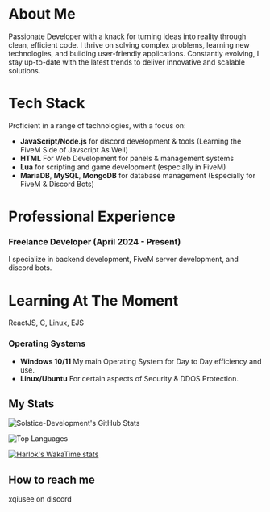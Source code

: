 # About Me
Passionate Developer with a knack for turning ideas into reality through clean, efficient code. I thrive on solving complex problems, learning new technologies, and building user-friendly applications. Constantly evolving, I stay up-to-date with the latest trends to deliver innovative and scalable solutions.

# Tech Stack
Proficient in a range of technologies, with a focus on:
- **JavaScript/Node.js** for discord development & tools (Learning the FiveM Side of Javscript As Well)
- **HTML** For Web Development for panels & management systems 
- **Lua** for scripting and game development (especially in FiveM)
- **MariaDB**, **MySQL**, **MongoDB** for database management (Especially for FiveM & Discord Bots)

# Professional Experience
### Freelance Developer (April 2024 - Present)
I specialize in backend development, FiveM server development, and discord bots.

# Learning At The Moment
ReactJS, C, Linux, EJS

### Operating Systems
- **Windows 10/11** My main Operating System for Day to Day efficiency and use.
- **Linux/Ubuntu** For certain aspects of Security & DDOS Protection.

## My Stats

![Solstice-Development's GitHub Stats](https://github-readme-stats.vercel.app/api?username=Xqiusee&show_icons=true&count_private=true&theme=transparent)

![Top Languages](https://github-readme-stats.vercel.app/api/top-langs/?username=Xqiusee&layout=compact&theme=transparent)

[![Harlok's WakaTime stats](https://github-readme-stats.vercel.app/api/wakatime?username=Xqiusee)](https://github.com/anuraghazra/github-readme-stats)

## How to reach me

xqiusee on discord
